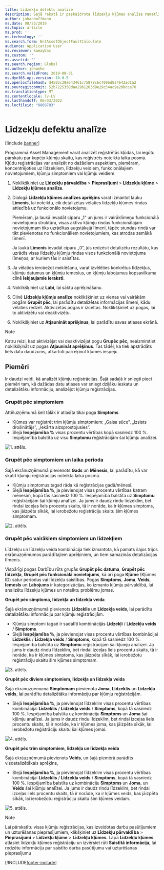 ```yaml
---
title: Līdzekļu defektu analīze
description: Šajā rakstā ir paskaidrota līdzekļu kļūmes analīze Pamatlīdzekļu pārvaldībā.
author: johanhoffmann
ms.date: 08/23/2019
ms.topic: article
ms.prod: ''
ms.technology: ''
ms.search.form: EntAssetObjectFaultCalculate
audience: Application User
ms.reviewer: kamaybac
ms.custom: ''
ms.assetid: ''
ms.search.region: Global
ms.author: johanho
ms.search.validFrom: 2019-08-31
ms.dyn365.ops.version: 10.0.5
ms.openlocfilehash: d4503c39a643461c75878c6c7096d824642ad1a2
ms.sourcegitcommit: 52b7225350daa29b1263d8e29c54ac9e20bcca70
ms.translationtype: MT
ms.contentlocale: lv-LV
ms.lasthandoff: 06/03/2022
ms.locfileid: "8869783"
---
```

# <a name="asset-fault-analysis"></a>Līdzekļu defektu analīze

[!include [banner](../../includes/banner.md)]

 

Programmā Asset Management varat analizēt reģistrētās kļūdas, lai iegūtu pārskatu par kopējo kļūmju skaitu, kas reģistrēts noteiktā laika posmā. Kļūdu reģistrācijas var analizēt no dažādiem aspektiem, piemēram, koncentrējoties uz līdzekļiem, līdzekļu veidiem, funkcionālajiem novietojumiem, kļūmju simptomiem vai kļūmju veidiem.

1. Noklikšķiniet uz **Līdzekļu pārvaldība** > **Pieprasījumi** > **Līdzekļu kļūme** > **Līdzekļu kļūmes analīze**.

2. Dialogā **Līdzekļu kļūmes analīzes aprēķins** varat izmantot lauku **Līmenis**, lai noteiktu, cik detalizētas vēlaties līdzekļu kļūmes rindas attiecībā uz funkcionālo novietojumu. 

    Piemēram, ja laukā ievadāt ciparu „1” un jums ir vairāklīmeņu funkcionālā novietojuma struktūra, visas aktīvu kļūmju rindas funkcionālajam novietojumam tiks uzrādītas augstākajā līmenī, tāpēc stundas rindā var tikt pievienotas no funkcionāliem novietojumiem, kas atrodas zemākā līmenī. 
        
    Ja laukā **Līmenis** ievadāt ciparu „0”, jūs redzēsit detalizētu rezultātu, kas uzrādīs visas līdzekļu kļūmju rindas visos funkcionālā novietojuma līmeņos, ar kuriem tās ir saistītas.

3. Ja vēlaties ierobežot meklēšanu, varat izvēlēties konkrētus līdzekļus, kļūmju datumus un kļūmju iemeslus, un kļūmju labojumus kopsavilkuma cilnē **Iekļaujamie ieraksti**.

4. Noklikšķiniet uz **Labi**, lai sāktu aprēķināšanu.

5. Cilnē **Līdzekļu kļūmju analīze** noklikšķiniet uz vienas vai vairākām pogām **Grupēt pēc**, lai parādītu detalizētas informācijas līmeni, kādu vēlaties redzēt. Aktivizētās pogas ir izceltas. Noklikšķiniet uz pogas, lai to aktivizētu vai deaktivizētu.

6. Noklikšķiniet uz **Atjaunināt aprēķinus**, lai parādītu savas atlases ekrānā. 

>[!NOTE]
>Katru reizi, kad aktivizējat vai deaktivizējat pogu **Grupēc pēc**, neaizmirstiet noklikšķināt uz pogas **Atjaunināt aprēķinus**. Tas tādēļ, ka tiek apstrādāts liels datu daudzums, atkārtoti pārrēķinot kļūmes iespēju.

## <a name="examples"></a>Piemēri

Ir daudzi veidi, kā analizēt kļūmju reģistrācijas. Šajā sadaļā ir sniegti pieci piemēri tam, kā dažādas datu atlases var sniegt dziļāku ieskatu un detalizētāku informāciju, analizējot kļūmju reģistrācijas.

### <a name="group-by-symptoms"></a>Grupēt pēc simptomiem

Attēluzņēmumā šeit tālāk ir atlasīta tikai poga **Simptoms**.

- Kļūmes var reģistrēt trim kļūmju simptomiem: „Gaisa sūce”, „Izsists drošinātājs”, „Iekārta aizsprostojusies”.  
- Slejā **Iespējamība %** visas procentu vērtības kopā sasniedz 100 %. Iespējamība balstīta uz visu **Simptomu** reģistrācijām šai kļūmju analīzei.

![1. attēls.](media/06-controlling-and-reporting.png)

### <a name="group-by-symptoms-and-time-period"></a>Grupēt pēc simptomiem un laika perioda

Šajā ekrānuzņēmumā pievienots **Gads** un **Mēnesis**, lai parādītu, kā var skatīt kļūmju reģistrācijas noteikta laika posmā.

- Kļūmju simptomus tagad rāda kā reģistrācijas gadā/mēnesī.  
- Slejā **Iespējamība %**, ja pievienojat visas procentu vērtības katram mēnesim, kopā tās sasniedz 100 %. Iespējamība balstīta uz **Simptomu** reģistrācijām šai kļūmju analīzei. Ja jums ir daudz rindu līdzeklim, bet rindai izceļas liels procentu skaits, tā ir norāde, ka ir kļūmes simptoms, kas jāizpēta sīkāk, lai ierobežotu reģistrāciju skaitu šim kļūmes simptomam.

![2. attēls.](media/07-controlling-and-reporting.png)

### <a name="group-by-multiple-symptoms-and-assets"></a>Grupēt pēc vairākiem simptomiem un līdzekļiem

Līdzekļu un līdzekļu veida kombinācija tiek izmantota, kā pamats šajos trijos ekrānuzņēmumos parādītajiem aprēķiniem, un tiem samazinās detalizācijas līmenis.  

Vispārīgi pogas Darbību rūts grupās **Grupēt pēc datuma**, **Grupēt pēc līdzekļa**, **Grupēt pēc funkcionālā novietojums**, kā arī poga **Kļūme** (Kļūmes ID) satur periodus vai līdzekļu saistības. Pogas **Simptoms**, **Joma**, **Veids**, **Iemesls** un **Labojums** ir kategorizācijas, ko izmanto kļūmju pārvaldībā, lai analizētu līdzekļu kļūmes un noteiktu problēmu jomas.  

**Grupēt pēc simptoma, līdzekļa un līdzekļa veida**

Šajā ekrānuzņēmumā pievienots **Līdzeklis** un **Līdzekļa veids**, lai parādītu detalizētāku informāciju par kļūmju reģistrācijām.

- Kļūmju simptomi tagad ir sadalīti kombinācijās **Līdzekļi** / **Līdzekļu veids** / **Simptoms**.  
- Slejā **Iespējamība %**, ja pievienojat visas procentu vērtības kombinācijai **Līdzeklis** / **Līdzekļa veids** / **Simptoms**, kopā tā sasniedz 100 %. Iespējamība balstīta uz **Simptomu** reģistrācijām šai kļūmju analīzei. Ja jums ir daudz rindu līdzeklim, bet rindai izceļas liels procentu skaits, tā ir norāde, ka ir kļūmes simptoms, kas jāizpēta sīkāk, lai ierobežotu reģistrāciju skaitu šim kļūmes simptomam.

![3. attēls.](media/08-controlling-and-reporting.png)

**Grupēt pēc diviem simptomiem, līdzekļa un līdzekļa veida**

Šajā ekrānuzņēmumā **Simptomam** pievienota **Joma**, **Līdzeklis** un **Līdzekļa veids**, lai parādītu detalizētāku informāciju par kļūmju reģistrācijām.

- Slejā **Iespējamība %**, ja pievienojat līdzeklim visas procentu vērtības kombinācijai **Līdzeklis** / **Līdzekļa veids** / **Simptoms**, kopā tā sasniedz 100 %. Iespējamība balstīta uz kombināciju **Simptoms** un **Joma** šai kļūmju analīzei. Ja jums ir daudz rindu līdzeklim, bet rindai izceļas liels procentu skaits, tā ir norāde, ka ir kļūmes joma, kas jāizpēta sīkāk, lai ierobežotu reģistrāciju skaitu šai kļūmes jomai.  

![4. attēls.](media/09-controlling-and-reporting.png)

**Grupēt pēc trim simptomiem, līdzekļa un līdzekļa veida**

Šajā ekrāuzņēmumā pievienots **Veids**, un šajā piemērā parādīts visdetalizētākais aprēķins,
 
- Slejā **Iespējamība %**, ja pievienojat līdzeklim visas procentu vērtības kombinācijai **Līdzeklis** / **Līdzekļa veids** / **Simptoms**, kopā tā sasniedz 100 %. Iespējamība balstīta uz kombināciju **Simptoms** un **Joma**, un **Veids** šai kļūmju analīzei. Ja jums ir daudz rindu līdzeklim, bet rindai izceļas liels procentu skaits, tā ir norāde, ka ir kļūmes veids, kas jāizpēta sīkāk, lai ierobežotu reģistrāciju skaitu šim kļūmes veidam.

![5. attēls.](media/10-controlling-and-reporting.png)


>[!NOTE]
>Lai pārskatītu visas kļūmju reģistrācijas, kas izveidotas darbu pasūtījumiem un uzturēšanas pieprasījumiem, klikšķiniet uz **Līdzekļu pārvaldība** > **Pieprasījumi** > **Līdzekļu kļūme** > **Līdzekļu kļūmes**. Lapā **Līdzekļu kļūmes** atlasiet līdzekļu kļūmes reģistrāciju un izvērsiet rūti **Saistītā informācija**, lai redzētu informāciju par saistīto darba pasūtījumu vai uzturēšanas pieprasījumu



[!INCLUDE[footer-include](../../../includes/footer-banner.md)]